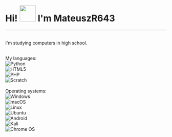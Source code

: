 <h1>Hi! <img src="https://octodex.github.com/images/octonaut.jpg" width="50"> I'm MateuszR643</h1>
<hr>
<br>
I'm studying computers in high school.
<br>
<br>

My languages:
<br>
![Python](https://img.shields.io/badge/python-3670A0?style=for-the-badge&logo=python&logoColor=ffdd54)
<br>
![HTML5](https://img.shields.io/badge/html5-%23E34F26.svg?style=for-the-badge&logo=html5&logoColor=white)
<br>
![PHP](https://img.shields.io/badge/php-%23777BB4.svg?style=for-the-badge&logo=php&logoColor=white)
<br>
![Scratch](https://img.shields.io/badge/Scratch-4D97FF?style=for-the-badge&logo=Scratch&logoColor=white)
<br>
<br>
Operating systems:
<br>
![Windows](https://img.shields.io/badge/Windows-0078D6?style=for-the-badge&logo=windows&logoColor=white)
<br>
![macOS](https://img.shields.io/badge/mac%20os-000000?style=for-the-badge&logo=macos&logoColor=F0F0F0)
<br>
![Linux](https://img.shields.io/badge/Linux-FCC624?style=for-the-badge&logo=linux&logoColor=black)
<br>
![Ubuntu](https://img.shields.io/badge/Ubuntu-E95420?style=for-the-badge&logo=ubuntu&logoColor=white)
<br>
![Android](https://img.shields.io/badge/Android-3DDC84?style=for-the-badge&logo=android&logoColor=white)
<br>
![Kali](https://img.shields.io/badge/Kali-268BEE?style=for-the-badge&logo=kalilinux&logoColor=white)
<br>
![Chrome OS](https://img.shields.io/badge/chrome%20os-3d89fc?style=for-the-badge&logo=google%20chrome&logoColor=white)
<br>
